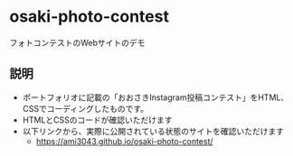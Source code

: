 # osaki-photo-contest
フォトコンテストのWebサイトのデモ

## 説明
- ポートフォリオに記載の「おおさきInstagram投稿コンテスト」をHTML、CSSでコーディングしたものです。
- HTMLとCSSのコードが確認いただけます
- 以下リンクから、実際に公開されている状態のサイトを確認いただけます
  - https://ami3043.github.io/osaki-photo-contest/ 
